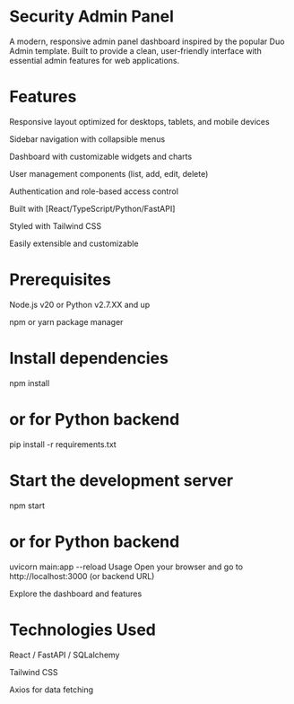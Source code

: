 # Security Admin Panel
A modern, responsive admin panel dashboard inspired by the popular Duo Admin template. Built to provide a clean, user-friendly interface with essential admin features for web applications.

# Features
Responsive layout optimized for desktops, tablets, and mobile devices

Sidebar navigation with collapsible menus

Dashboard with customizable widgets and charts

User management components (list, add, edit, delete)

Authentication and role-based access control

Built with [React/TypeScript/Python/FastAPI]

Styled with Tailwind CSS

Easily extensible and customizable


# Prerequisites
Node.js v20 or Python v2.7.XX and up

npm or yarn package manager


# Install dependencies
npm install
# or for Python backend
pip install -r requirements.txt

# Start the development server
npm start
# or for Python backend
uvicorn main:app --reload
Usage
Open your browser and go to http://localhost:3000 (or backend URL)

Explore the dashboard and features

# Technologies Used
React / FastAPI / SQLalchemy

Tailwind CSS 

Axios for data fetching
